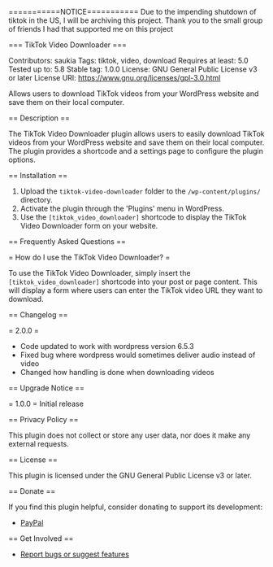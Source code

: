 ===========NOTICE===========
Due to the impending shutdown of tiktok in the US, I will be archiving this project. Thank you to the small group of friends I had that supported me on this project

=== TikTok Video Downloader ===

Contributors: saukia
Tags: tiktok, video, download
Requires at least: 5.0
Tested up to: 5.8
Stable tag: 1.0.0
License: GNU General Public License v3 or later
License URI: https://www.gnu.org/licenses/gpl-3.0.html

Allows users to download TikTok videos from your WordPress website and save them on their local computer.

== Description ==

The TikTok Video Downloader plugin allows users to easily download TikTok videos from your WordPress website and save them on their local computer. The plugin provides a shortcode and a settings page to configure the plugin options.

== Installation ==

1. Upload the `tiktok-video-downloader` folder to the `/wp-content/plugins/` directory.
2. Activate the plugin through the 'Plugins' menu in WordPress.
3. Use the `[tiktok_video_downloader]` shortcode to display the TikTok Video Downloader form on your website.

== Frequently Asked Questions ==

= How do I use the TikTok Video Downloader? =

To use the TikTok Video Downloader, simply insert the `[tiktok_video_downloader]` shortcode into your post or page content. This will display a form where users can enter the TikTok video URL they want to download.

== Changelog ==

= 2.0.0 =
* Code updated to work with wordpress version 6.5.3
* Fixed bug where wordpress would sometimes deliver audio instead of video
* Changed how handling is done when downloading videos

== Upgrade Notice ==

= 1.0.0 =
Initial release

== Privacy Policy ==

This plugin does not collect or store any user data, nor does it make any external requests.

== License ==

This plugin is licensed under the GNU General Public License v3 or later.

== Donate ==

If you find this plugin helpful, consider donating to support its development:

* [PayPal](https://www.paypal.me/onefelix)

== Get Involved ==

* [Report bugs or suggest features](https://github.com/NachiThePanda/Tiktok-Video-Downloader)
